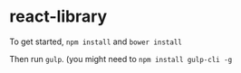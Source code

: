 # react-library

To get started, `npm install` and `bower install`

Then run `gulp`. (you might need to `npm install gulp-cli -g`
